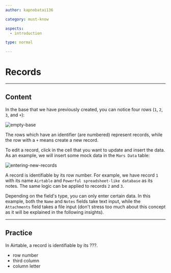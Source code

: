 ```yaml
---
author: kapnobatai136

category: must-know

aspects:
  - introduction

type: normal

---
```


# Records

---
## Content

In the base that we have previously created, you can notice four rows (`1`, `2`, `3`, and `+`):

![empty-base](https://img.enkipro.com/36e0095d7ced0e814add11e0c7c99dac.png)

The rows which have an identifier (are numbered) represent records, while the row with a `+` means create a new record.

To edit a record, click in the cell that you want to update and insert the data. As an example, we will insert some mock data in the `Mars Data` table:

![entering-new-records](https://img.enkipro.com/49cfd9299b1c5e5466c583a4dda009d3.png)

A record is identifiable by its row number. For example, we have record `1` with its name `Airtable` and `Powerful spreadsheet-like database` as its notes. The same logic can be applied to records `2` and `3`.

Depending on the field's type, you can only enter certain data. In this example, both the `Name` and `Notes` fields take text input, while the `Attachments` field takes a file input (don't stress too much about this concept as it will be explained in the following insights).

---
## Practice

In Airtable, a record is identifiable by its ???.

* row number
* third column
* column letter